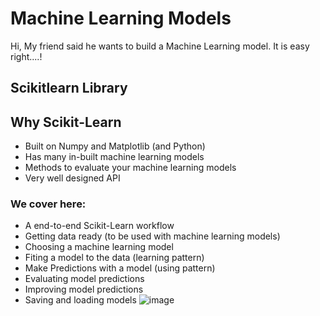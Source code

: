# Machine Learning Models 
Hi, My friend said he wants to build a Machine Learning model. It is  easy right....!

## Scikitlearn Library



## Why Scikit-Learn
 - Built on Numpy and Matplotlib (and Python)
 - Has many in-built machine learning models
 - Methods to evaluate your machine learning models
 - Very well designed API

### We cover here:
 - A end-to-end Scikit-Learn workflow
 - Getting data ready (to be used with machine learning models)
 - Choosing a machine learning model
 - Fiting a model to the data (learning pattern)
 - Make Predictions with a model (using pattern)
 - Evaluating model predictions
 - Improving model predictions
 - Saving and loading models
![image](https://github.com/hafeezbabar/MachineLearning-DataScience-BootCamp/assets/55141069/75b137a1-bdc5-49ad-a8e7-bd76b82f3ee3)
